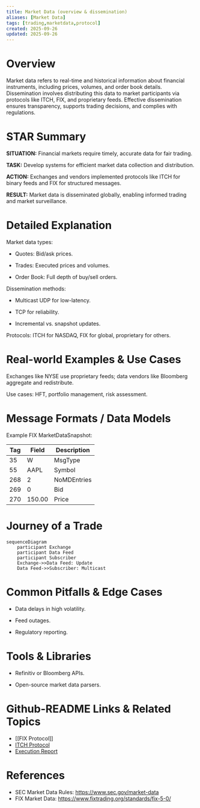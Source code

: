 ```yaml
---
title: Market Data (overview & dissemination)
aliases: [Market Data]
tags: [trading,marketdata,protocol]
created: 2025-09-26
updated: 2025-09-26
---
```


# Overview

Market data refers to real-time and historical information about financial instruments, including prices, volumes, and order book details. Dissemination involves distributing this data to market participants via protocols like ITCH, FIX, and proprietary feeds. Effective dissemination ensures transparency, supports trading decisions, and complies with regulations.

# STAR Summary

**SITUATION:** Financial markets require timely, accurate data for fair trading.

**TASK:** Develop systems for efficient market data collection and distribution.

**ACTION:** Exchanges and vendors implemented protocols like ITCH for binary feeds and FIX for structured messages.

**RESULT:** Market data is disseminated globally, enabling informed trading and market surveillance.

# Detailed Explanation

Market data types:

- Quotes: Bid/ask prices.

- Trades: Executed prices and volumes.

- Order Book: Full depth of buy/sell orders.

Dissemination methods:

- Multicast UDP for low-latency.

- TCP for reliability.

- Incremental vs. snapshot updates.

Protocols: ITCH for NASDAQ, FIX for global, proprietary for others.

# Real-world Examples & Use Cases

Exchanges like NYSE use proprietary feeds; data vendors like Bloomberg aggregate and redistribute.

Use cases: HFT, portfolio management, risk assessment.

# Message Formats / Data Models

Example FIX MarketDataSnapshot:

| Tag | Field | Description |
|-----|-------|-------------|
| 35 | W | MsgType |
| 55 | AAPL | Symbol |
| 268 | 2 | NoMDEntries |
| 269 | 0 | Bid |
| 270 | 150.00 | Price |

# Journey of a Trade

```mermaid
sequenceDiagram
    participant Exchange
    participant Data Feed
    participant Subscriber
    Exchange->>Data Feed: Update
    Data Feed->>Subscriber: Multicast
```

# Common Pitfalls & Edge Cases

- Data delays in high volatility.

- Feed outages.

- Regulatory reporting.

# Tools & Libraries

- Refinitiv or Bloomberg APIs.

- Open-source market data parsers.

# Github-README Links & Related Topics

- [[FIX Protocol]]
- [ITCH Protocol](../../protocols/itch-protocol/)
- [Execution Report](../../execution-report/)

# References

- SEC Market Data Rules: https://www.sec.gov/market-data
- FIX Market Data: https://www.fixtrading.org/standards/fix-5-0/